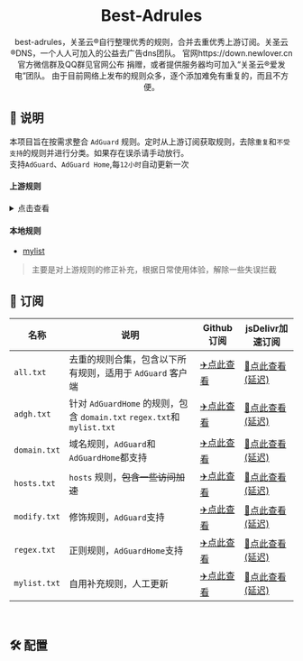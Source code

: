 <div align="center">
<h1>Best-Adrules</h1>
  <p>
    best-adrules，关圣云®自行整理优秀的规则，合并去重优秀上游订阅。关圣云®DNS，一个人人可加入的公益去广告dns团队。 官网https://down.newlover.cn 官方微信群及QQ群见官网公布 捐赠，或者提供服务器均可加入“关圣云®爱发电”团队。 由于目前网络上发布的规则众多，逐个添加难免有重复的，而且不方便。 
</p>
</div>


<h2 id="a">📔 说明</h2>

本项目旨在按需求整合 `AdGuard` 规则。定时从上游订阅获取规则，去除`重复`和`不受支持`的规则并进行分类。如果存在误杀请手动放行。  
支持`AdGuard`、`AdGuard Home`,每`12小时`自动更新一次   

#### 上游规则

<details>
<summary>点击查看</summary>
<ul>
    <li><a href="https://github.com/durablenapkin/scamblocklist">Scam Blocklist</a></li>
    <li><a href="https://someonewhocares.org/hosts/zero/hosts">Dan Pollock's List</a></li>
    <li><a href="https://cdn.jsdelivr.net/gh/AdguardTeam/FiltersRegistry/filters/filter_15_DnsFilter/filter.txt">AdGuard DNS filter</a></li>
    <li><a href="https://pgl.yoyo.org/adservers/serverlist.php?hostformat=adblockplus&showintro=1&mimetype=plaintext">Peter Lowe's List</a></li>
    <li><a href="https://abp.oisd.nl/basic/">OISD Blocklist Basic</a></li>
    <li><a href="https://adaway.org/hosts.txt">AdAway Default Blocklist</a></li>
    <li><a href="https://github.com/crazy-max/WindowsSpyBlocker">WindowsSpyBlocker</a></li>
    <li><a href="https://github.com/o0HalfLife0o/list">HalfLife（pc）</a></li>
    <li><a href="https://github.com/banbendalao/ADgk">Adgk</a></li>
    <li><a href="https://github.com/VeleSila/yhosts">yhosts</a></li>
    <li><a href="https://github.com/jdlingyu/ad-wars">ad-wars</a></li> 
    <li><a href="https://gitlab.com/quidsup/notrack-blocklists">NoTrack Tracker Blocklist</a></li> 
    <li><a href="https://gitlab.com/cats-team/adrules/">AdRules(AdGuard Full List)</a></li>
    <li><a href="https://raw.githubusercontent.com/AdguardTeam/FiltersRegistry/master/filters/filter_2_Base/filter.txt">AdGuard Base</a></li>
    <li><a href="https://raw.githubusercontent.com/lingeringsound/10007_auto/master/all">10007_auto</a></li>
    <li><a href="https://raw.githubusercontent.com/rentianyu/Ad-set-hosts/master/hosts">小贝塔</a></li>
    <li><a href="https://github.com/Potterli20/file/releases/download/github-hosts/Accelerate-Hosts.txt">yhosts</a></li>
    <li><a href="https://github.com/Potterli20/file/releases/download/github-hosts/gfw-hosts.txt">yhosts</a></li>
    <li><a href="https://github.com/Potterli20/file/releases/download/github-hosts/bilibili-hosts.txt">yhosts</a></li>
    <li><a href="https://github.com/Potterli20/file/releases/download/ad-hosts-pro/ad-adblock.txt">yhosts</a></li>
    <li><a href="https://raw.githubusercontent.com/BlueSkyXN/AdGuardHomeRules/master/manhua.txt">yhosts</a></li>
    <li><a href="https://raw.githubusercontent.com/BlueSkyXN/AdGuardHomeRules/master/manhua-plus.txt">yhosts</a></li>
    <li><a href="https://raw.githubusercontent.com/BlueSkyXN/AdGuardHomeRules/master/manhua-max.txt">yhosts</a></li>
    <li><a href="https://raw.githubusercontent.com/BlueSkyXN/AdGuardHomeRules/master/all.txt">yhosts</a></li>
    <li><a href="https://raw.githubusercontent.com/BlueSkyXN/AdGuardHomeRules/master/skyrules.txt">yhosts</a></li>
    <li><a href="https://raw.githubusercontent.com/BlueSkyXN/AdGuardHomeRules/master/ok.txt">yhosts</a></li>
    <li><a href="https://raw.githubusercontent.com/uniartisan/adblock_list/master/adblock_plus.txt">yhosts</a></li>
    <li><a href="https://raw.githubusercontent.com/uniartisan/adblock_list/master/adblock_privacy.txt">yhosts</a></li>
    <li><a href="https://raw.githubusercontent.com/TG-Twilight/AWAvenue-Ads-Rule/main/AWAvenue-Ads-Rule.txt">yhosts</a></li>
    <li><a href="https://raw.githubusercontent.com/xndeye/adblock_list/main/rule/dns.txt">yhosts</a></li>

   <li><a href="https://adrules.top/dns.txt">yhosts</a></li>
   <li><a href="https://adrules.top/hosts.txt">yhosts</a></li>
   <li><a href="https://raw.githubusercontent.com/neodevpro/neodevhost/master/host">yhosts</a></li>

  
    # 自用添加↓
    <li><a href="https://anti-ad.net/easylist.txt">anti-AD</a></li>
    <li><a href="https://raw.githubusercontent.com/AdguardTeam/cname-trackers/master/combined_disguised_trackers.txt">AdGuard CNAME 伪装跟踪器列表</a></li>
    <li><a href="https://adguardteam.github.io/AdGuardSDNSFilter/Filters/filter.txt">AdGuard DNS filter</a></li>
    <li><a href="https://raw.githubusercontent.com/Crystal-RainSlide/AdditionalFiltersCN/master/CN.txt">AdditionalFiltersCN</a></li>
    <li><a href="https://raw.githubusercontent.com/banbendalao/ADgk/master/ADgk.txt">ADgk 移动广告规则</a></li>
    <li><a href="https://raw.githubusercontent.com/xinggsf/Adblock-Plus-Rule/master/rule.txt">乘风 广告过滤规则</a></li>
    <li><a href="https://raw.githubusercontent.com/xinggsf/Adblock-Plus-Rule/master/mv.txt">乘风 视频过滤规则</a></li>
    <li><a href="https://raw.githubusercontent.com/o0HalfLife0o/list/master/ad.txt"> HalfLife_合并自乘风视频广告过滤规则、EasylistChina、EasylistLite、CJX'sAnnoyance</a></li>
    <li><a href="https://adaway.org/hosts.txt">AdAway 官方的去广告 Host 规则</a></li>
    <li><a href="https://easylist-downloads.adblockplus.org/antiadblockfilters.txt">去除禁止广告拦截提示规则</a></li>
    <li><a href="https://raw.githubusercontent.com/VeleSila/yhosts/master/hosts.txt">Yhosts规则</a></li>
    <li><a href="https://raw.githubusercontent.com/Cats-Team/AdRules/main/dns.txt">杏稍AdRules DNS List</a></li>
    <li><a href="https://cdn.jsdelivr.net/gh/blackmatrix7/ios_rule_script@master/rule/AdGuard/Advertising/Advertising.txt">AdGuard_blackmatrix7合并</a></li>
    <li><a href="https://raw.githubusercontent.com/zsakvo/AdGuard-Custom-Rule/master/rule/zhihu.txt">知乎 普通版</a></li>
    <li><a href="https://github.com/217heidai/adblockfilters">217heidai/adblockfilters去重合并(比较大)</a></li>
    <li><a href="https://raw.githubusercontents.com/timlu85/AdGuard-Home_Youtube-Adfilter/master/Youtube-Adfilter-Web.txt">Youtube-Adfilter-Web</a></li>
    <li><a href="https://raw.githubusercontents.com/91ajames/ublock-filters-ulist-youtube/main/blocklist.txt">ublock-filters-ulist-youtube</a></li>
    # KoolProxy规则
    <li><a href="https://raw.iqiq.io/ilxp/koolproxy/master/rules/koolproxy.txt">静态规则</a></li>
    <li><a href="https://raw.iqiq.io/ilxp/koolproxy/master/rules/daily.txt">每日规则</a></li>
    <li><a href="https://raw.iqiq.io/ilxp/koolproxy/master/rules/steven.txt">StevenBlack规则</a></li>
    # uBlock内置规则
    <li><a href="https://cdn.jsdelivr.net/gh/uBlockOrigin/uAssetsCDN@main/filters/filters.txt">uBlock filters</a></li>
    <li><a href="https://ublockorigin.pages.dev/filters/badware.txt">uBlock filters – Badware risks</a></li>
    <li><a href="https://gitcdn.link/cdn/uBlockOrigin/uAssetsCDN/main/filters/privacy.txt">uBlock filters – Privacy</a></li>
    <li><a href="https://ublockorigin.github.io/uAssets/filters/quick-fixes.txt">uBlock filters – Quick fixes</a></li>
    <li><a href="https://cdn.statically.io/gh/uBlockOrigin/uAssetsCDN/main/filters/resource-abuse.txt">uBlock filters – Resource abuse</a></li>
    <li><a href="https://gitcdn.link/cdn/uBlockOrigin/uAssetsCDN/main/filters/unbreak.txt">uBlock filters – Unbreak</a></li>
    <li><a href="https://filters.adtidy.org/extension/ublock/filters/11.txt">AdGuard Mobile Ads移动设备</a></li>
</ul>
</details>

#### 本地规则

- [mylist](#)
> 主要是对上游规则的修正补充，根据日常使用体验，解除一些失误拦截

<h2 id="b">🎯 订阅</h2>

| 名称           | 说明                                                | Github订阅                                                                              | jsDelivr加速订阅                                                                        |
|--------------|---------------------------------------------------|---------------------------------------------------------------------------------------|-------------------------------------------------------------------------------------|
| `all.txt`    | 去重的规则合集，包含以下所有规则，适用于 `AdGuard` 客户端                | [✈️点此查看](https://raw.githubusercontent.com/guandasheng/best-adrules/main/rule/all.txt)      | [🚀点此查看(延迟)](https://cdn.jsdelivr.net/gh/guandasheng/best-adrules@main/rule/all.txt)    |
| `adgh.txt`   | 针对 `AdGuardHome` 的规则，包含 `domain.txt` `regex.txt`和`mylist.txt` | [✈️点此查看](https://raw.githubusercontent.com/guandasheng/best-adrules/main/rule/adgh.txt)   | [🚀点此查看(延迟)](https://cdn.jsdelivr.net/gh/guandasheng/best-adrules@main/rule/adgh.txt)   |
| `domain.txt` | 域名规则，`AdGuard`和`AdGuardHome`都支持                                       | [✈️点此查看](https://raw.githubusercontent.com/guandasheng/best-adrules/main/rule/domain.txt) | [🚀点此查看(延迟)](https://cdn.jsdelivr.net/gh/guandasheng/best-adrules@main/rule/domain.txt) |
| `hosts.txt`  | `hosts` 规则，~~包含一些访问加速~~                           | [✈️点此查看](https://raw.githubusercontent.com/guandasheng/best-adrules/main/rule/hosts.txt)  | [🚀点此查看(延迟)](https://cdn.jsdelivr.net/gh/guandasheng/best-adrules@main/rule/hosts.txt)  |
| `modify.txt` | 修饰规则，`AdGuard`支持                                      | [✈️点此查看](https://raw.githubusercontent.com/guandasheng/best-adrules/main/rule/modify.txt) | [🚀点此查看(延迟)](https://cdn.jsdelivr.net/gh/guandasheng/best-adrules@main/rule/modify.txt) |
| `regex.txt` | 正则规则，`AdGuardHome`支持                                       | [✈️点此查看](https://raw.githubusercontent.com/guandasheng/best-adrules/main/rule/regex.txt) | [🚀点此查看(延迟)](https://cdn.jsdelivr.net/gh/guandasheng/best-adrules@main/rule/regex.txt) |
| `mylist.txt` | 自用补充规则，人工更新                                       | [✈️点此查看](https://raw.githubusercontent.com/guandasheng/best-adrules/main/rule/mylist.txt) | [🚀点此查看(延迟)](https://cdn.jsdelivr.net/gh/guandasheng/best-adrules@main/rule/mylist.txt) |

<br/>
<h2 id="c">🛠️ 配置</h2>


